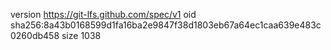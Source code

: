 version https://git-lfs.github.com/spec/v1
oid sha256:8a43b0168599d1fa16ba2e9847f38d1803eb67a64ec1caa639e483c0260db458
size 1038
